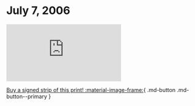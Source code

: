 # July 7, 2006

![](https://www.achewood.com/comic.php?date=07072006)

[Buy a signed strip of this print! :material-image-frame:](https://achewood-holiday-pop-up.myshopify.com/products/strip#07072006){ .md-button .md-button--primary }
